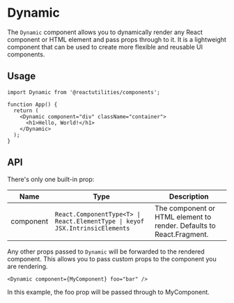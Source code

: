 # Dynamic

The `Dynamic` component allows you to dynamically render any React component or HTML element and pass props through to it. It is a lightweight component that can be used to create more flexible and reusable UI components.

## Usage

```tsx
import Dynamic from '@reactutilities/components';

function App() {
  return (
    <Dynamic component="div" className="container">
      <h1>Hello, World!</h1>
    </Dynamic>
  );
}
```

## API

There's only one built-in prop:

| Name      | Type                                                                          | Description                                                          |
| --------- | ----------------------------------------------------------------------------- | -------------------------------------------------------------------- |
| component | `React.ComponentType<T> \| React.ElementType \| keyof JSX.IntrinsicElements` | The component or HTML element to render. Defaults to React.Fragment. |

Any other props passed to `Dynamic` will be forwarded to the rendered component. This allows you to pass custom props to the component you are rendering.

```tsx
<Dynamic component={MyComponent} foo="bar" />
```

In this example, the foo prop will be passed through to MyComponent.
